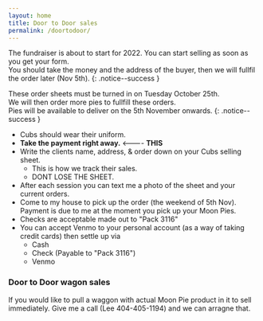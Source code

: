 ```yaml
---
layout: home
title: Door to Door sales
permalink: /doortodoor/
---
```


The fundraiser is about to start for 2022. You can start selling as soon as you get your form.<br/>
You should take the money and the address of the buyer, then we will fullfil the order later (Nov 5th).
{: .notice--success }


These order sheets must be turned in on Tuesday October 25th.<br/>
We will then order more pies to fullfill these orders.<br/>
Pies will be available to deliver on the 5th November onwards.
{: .notice--success }

- Cubs should wear their uniform.
- <b>Take the payment right away.</b> <---- <b>THIS</b>
- Write the clients name, address, & order down on your Cubs selling sheet. 
    - This is how we track their sales. 
    - DONT LOSE THE SHEET.
- After each session you can text me a photo of the sheet and your current orders.
- Come to my house to pick up the order (the weekend of 5th Nov). Payment is due to me at the moment you pick up your Moon Pies.
- Checks are acceptable made out to "Pack 3116"
- You can accept Venmo to your personal account (as a way of taking credit cards) then settle up via
    - Cash
    - Check (Payable to "Pack 3116")
    - Venmo


### Door to Door wagon sales

If you would like to pull a waggon with actual Moon Pie product in it to sell immediately. Give me a call (Lee 404-405-1194) and we can arragne that.

